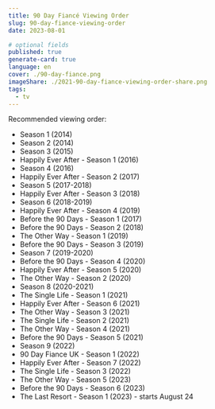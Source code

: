 ```yaml
---
title: 90 Day Fiancé Viewing Order
slug: 90-day-fiance-viewing-order
date: 2023-08-01

# optional fields
published: true
generate-card: true
language: en
cover: ./90-day-fiance.png
imageShare: ./2021-90-day-fiance-viewing-order-share.png
tags:
  - tv
---
```


Recommended viewing order:

- Season 1 (2014)
- Season 2 (2014)
- Season 3 (2015)
- Happily Ever After - Season 1 (2016)
- Season 4 (2016)
- Happily Ever After - Season 2 (2017)
- Season 5 (2017-2018)
- Happily Ever After - Season 3 (2018)
- Season 6 (2018-2019)
- Happily Ever After - Season 4 (2019)
- Before the 90 Days - Season 1 (2017)
- Before the 90 Days - Season 2 (2018)
- The Other Way - Season 1 (2019)
- Before the 90 Days - Season 3 (2019)
- Season 7 (2019-2020)
- Before the 90 Days - Season 4 (2020)
- Happily Ever After - Season 5 (2020)
- The Other Way - Season 2 (2020)
- Season 8 (2020-2021)
- The Single Life - Season 1 (2021)
- Happily Ever After - Season 6 (2021)
- The Other Way - Season 3 (2021)
- The Single Life - Season 2 (2021)
- The Other Way - Season 4 (2021)
- Before the 90 Days - Season 5 (2021)
- Season 9 (2022)
- 90 Day Fiance UK - Season 1 (2022)
- Happily Ever After - Season 7 (2022)
- The Single Life - Season 3 (2022)
- The Other Way - Season 5 (2023)
- Before the 90 Days - Season 6 (2023)
- The Last Resort - Season 1 (2023) - starts August 24